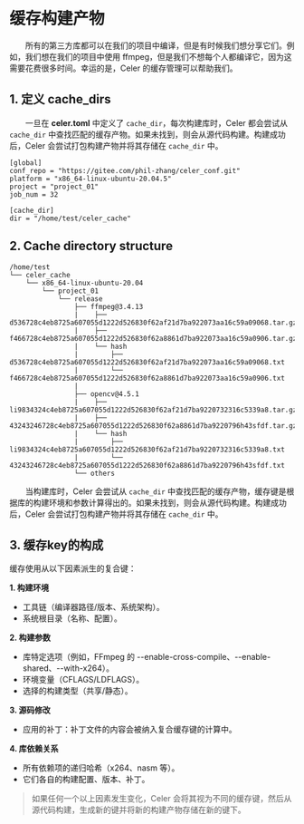 # 缓存构建产物

&emsp;&emsp;所有的第三方库都可以在我们的项目中编译，但是有时候我们想分享它们。例如，我们想在我们的项目中使用 ffmpeg，但是我们不想每个人都编译它，因为这需要花费很多时间。幸运的是，Celer 的缓存管理可以帮助我们。

## 1. 定义 **cache_dirs**

&emsp;&emsp;一旦在 **celer.toml** 中定义了 `cache_dir`，每次构建库时，Celer 都会尝试从 `cache_dir` 中查找匹配的缓存产物。如果未找到，则会从源代码构建。构建成功后，Celer 会尝试打包构建产物并将其存储在 `cache_dir` 中。

```
[global]
conf_repo = "https://gitee.com/phil-zhang/celer_conf.git"
platform = "x86_64-linux-ubuntu-20.04.5"
project = "project_01"
job_num = 32

[cache_dir]
dir = "/home/test/celer_cache"
```

## 2. Cache directory structure

```
/home/test
└── celer_cache
    └── x86_64-linux-ubuntu-20.04
        └── project_01
            └── release
                ├── ffmpeg@3.4.13
                |    ├── d536728c4eb8725a607055d1222d526830f62af21d7ba922073aa16c59a09068.tar.gz
                |    ├── f466728c4eb8725a607055d1222d526830f62a8861d7ba922073aa16c59a0906.tar.gz
                |    └── hash
                |        ├── d536728c4eb8725a607055d1222d526830f62af21d7ba922073aa16c59a09068.txt
                |        └── f466728c4eb8725a607055d1222d526830f62a8861d7ba922073aa16c59a0906.txt
                |    
                ├── opencv@4.5.1
                |    ├── li9834324c4eb8725a607055d1222d526830f62af21d7ba9220732316c5339a8.tar.gz
                |    ├── 43243246728c4eb8725a607055d1222d526830f62a8861d7ba9220796h43sfdf.tar.gz
                |    └── hash
                |        ├── li9834324c4eb8725a607055d1222d526830f62af21d7ba9220732316c5339a8.txt
                |        └── 43243246728c4eb8725a607055d1222d526830f62a8861d7ba9220796h43sfdf.txt
                └── others
```

&emsp;&emsp;当构建库时，Celer 会尝试从 `cache_dir` 中查找匹配的缓存产物，缓存键是根据库的构建环境和参数计算得出的。如果未找到，则会从源代码构建。构建成功后，Celer 会尝试打包构建产物并将其存储在 `cache_dir` 中。

## 3. 缓存key的构成

缓存使用从以下因素派生的复合键：

**1. 构建环境**

- 工具链（编译器路径/版本、系统架构）。
- 系统根目录（名称、配置）。

**2. 构建参数**

- 库特定选项（例如，FFmpeg 的 --enable-cross-compile、--enable-shared、--with-x264）。
- 环境变量（CFLAGS/LDFLAGS）。
- 选择的构建类型（共享/静态）。

**3. 源码修改**

- 应用的补丁：补丁文件的内容会被纳入复合缓存键的计算中。

**4. 库依赖关系**

- 所有依赖项的递归哈希（x264、nasm 等）。
- 它们各自的构建配置、版本、补丁。

>如果任何一个以上因素发生变化，Celer 会将其视为不同的缓存键，然后从源代码构建，生成新的键并将新的构建产物存储在新的键下。
